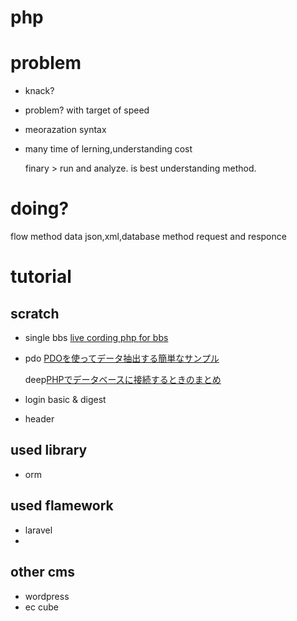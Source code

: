 # php


# problem

- knack?

- problem? with target of speed

- meorazation syntax

- many time of lerning,understanding cost

	finary > run and analyze. is best understanding method.


# doing?

flow method
data json,xml,database method
request and responce



# tutorial

## scratch

- single bbs [live cording php for bbs](http://qiita.com/mpyw/items/2c54d0ea95423bd88f60)
- pdo [PDOを使ってデータ抽出する簡単なサンプル](http://qiita.com/mochizukikotaro/items/1a441d899af454e236e7)

	deep[PHPでデータベースに接続するときのまとめ](http://qiita.com/mpyw/items/b00b72c5c95aac573b71)

- login basic & digest

- header


## used library 

- orm



## used flamework

- laravel
- 

## other cms

- wordpress
- ec cube

















